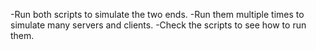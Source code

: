 -Run both scripts to simulate the two ends.
-Run them multiple times to simulate many servers and clients.
-Check the scripts to see how to run them.
